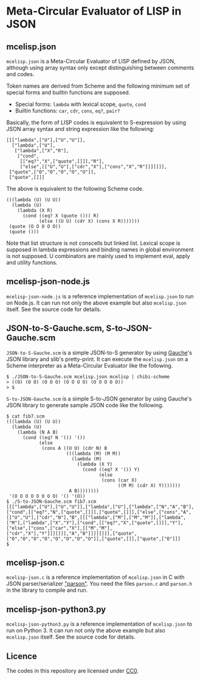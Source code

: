 # Meta-Circular Evaluator of LISP in JSON

## mcelisp.json

`mcelisp.json` is a Meta-Circular Evaluator of LISP defined by JSON, although using array syntax only except distinguishing between comments and codes.

Token names are derived from Scheme and the following minimum set of special forms and builtin functions are supposed. 

* Special forms: `lambda` with lexical scope, `quote`, `cond`
* Builtin functions: `car`, `cdr`, `cons`, `eq?`, `pair?`

Basically, the form of LISP codes is equivalent to S-expression by using JSON array syntax and string expression like the following:

```
[[["lambda",["U"],["U","U"]],
  ["lambda",["U"],
   ["lambda",["X","R"],
    ["cond",
     [["eq?","X",["quote",[]]],"R"],
     ["else",[["U","U"],["cdr","X"],["cons","X","R"]]]]]]],
 ["quote",["O","O","O","O","O"]],
 ["quote",[]]]
```

The above is equivalent to the following Scheme code.

```
(((lambda (U) (U U))
  (lambda (U)
    (lambda (X R)
      (cond ((eq? X (quote ())) R)
            (else ((U U) (cdr X) (cons X R)))))))
 (quote (O O O O O))
 (quote ()))
```

Note that list structure is not conscells but linked list. Lexical scope is supposed in lambda expressions and binding names in global environment is not supposed. U combinators are mainly used to implement eval, apply and utility functions.

## mcelisp-json-node.js

`mcelisp-json-node.js` is a reference implementation of `mcelisp.json` to run on Node.js. It can run not only the above example but also `mcelisp.json` itself. See the source code for details.

## JSON-to-S-Gauche.scm, S-to-JSON-Gauche.scm

`JSON-to-S-Gauche.scm` is a simple JSON-to-S generator by using [Gauche](http://practical-scheme.net/gauche/)'s JSON library and slib's pretty-print. It can execute the `mcelisp.json` on a Scheme interpreter as a Meta-Circular Evaluator like the following.

```
$ ./JSON-to-S-Gauche.scm mcelisp.json mcelisp | chibi-scheme
> ((O) (O O) (O O O) (O O O O) (O O O O O))
> $
```

`S-to-JSON-Gauche.scm` is a simple S-to-JSON generator by using Gauche's JSON library to generate sample JSON code like the following.

```
$ cat fib7.scm
(((lambda (U) (U U))
  (lambda (U)
    (lambda (N A B)
      (cond ((eq? N '()) '())
            (else
             (cons A ((U U) (cdr N) B
                      (((lambda (M) (M M))
                        (lambda (M)
                          (lambda (X Y)
                            (cond ((eq? X '()) Y)
                                  (else
                                   (cons (car X)
                                         ((M M) (cdr X) Y)))))))
                       A B))))))))
 '(O O O O O O O O) '() '(O))
$ ./S-to-JSON-Gauche.scm fib7.scm
[[["lambda",["U"],["U","U"]],["lambda",["U"],["lambda",["N","A","B"],["cond",[["eq?","N",["quote",[]]],["quote",[]]],["else",["cons","A",[["U","U"],["cdr","N"],"B",[[["lambda",["M"],["M","M"]],["lambda",["M"],["lambda",["X","Y"],["cond",[["eq?","X",["quote",[]]],"Y"],["else",["cons",["car","X"],[["M","M"],["cdr","X"],"Y"]]]]]]],"A","B"]]]]]]]],["quote",["O","O","O","O","O","O","O","O"]],["quote",[]],["quote",["O"]]]
$
```

## mcelisp-json.c

`mcelisp-json.c` is a reference implementation of `mcelisp.json` in C with JSON parser/serializer ["parson"](https://github.com/kgabis/parson/). You need the files `parson.c` and `parson.h` in the library to compile and run.

## mcelisp-json-python3.py

`mcelisp-json-python3.py` is a reference implementation of `mcelisp.json` to run on Python 3. It can run not only the above example but also `mcelisp.json` itself. See the source code for details.

## Licence

The codes in this repository are licensed under [CC0](https://creativecommons.org/publicdomain/zero/1.0/).

